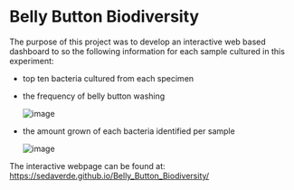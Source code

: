 # Belly Button Biodiversity

The purpose of this project was to develop an interactive web based dashboard to so the following information for each sample cultured in this experiment:
- top ten bacteria cultured from each specimen
- the frequency of belly button washing

     ![image](https://user-images.githubusercontent.com/90329647/168421376-0ccc1e1f-e631-44b1-ab11-b2ae8b10822c.png)

- the amount grown of each bacteria identified per sample

     ![image](https://user-images.githubusercontent.com/90329647/168421345-f874809b-633c-42f1-a754-6855c281ca14.png)


The interactive webpage can be found at:
https://sedaverde.github.io/Belly_Button_Biodiversity/
